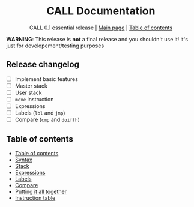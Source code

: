 <div align="center">

# CALL Documentation
CALL 0.1 essential release
| [Main page](../README.md) | [Table of contents](./README.md)

</div>

**WARNING**: This release is **not** a final release and you shouldn't use it!
it's just for developement/testing purposes

## Release changelog
 - [ ] Implement basic features
 - [ ] Master stack
 - [ ] User stack
 - [ ] `mexe` instruction
 - [ ] Expressions
 - [ ] Labels (`lbl` and `jmp`)
 - [ ] Compare (`cmp` and `doiffh`)

## Table of contents
 - [Table of contents](./README.md)
 - [Syntax](./syntax.md)
 - [Stack](./stack.md)
 - [Expressions](./exprs.md)
 - [Labels](./labels.md)
 - [Compare](./cmp.md)
 - [Putting it all together](./final.md)
 - [Instruction table](./instr-table.md)
